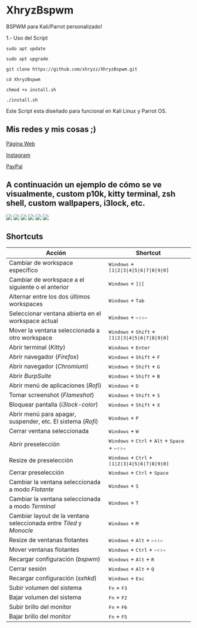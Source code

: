 # XhryzBspwm

BSPWM para Kali/Parrot personalizado!



1.- Uso del Script 

```
sudo apt update

sudo apt upgrade

git clone https://github.com/xhryzz/XhryzBspwm.git

cd XhryzBspwm

chmod +x install.sh

./install.sh
```

Este Script esta diseñado para funcional en Kali Linux y Parrot OS.


## Mis redes y mis cosas ;)

[Página Web](https://xhryzz.github.io/web/)

[Instagram](https://www.instagram.com/chriismartinezz/)

[PayPal](http://paypal.com/paypalme/chriismartinezz)




## A continuación un ejemplo de cómo se ve visualmente, custom p10k, kitty terminal, zsh shell, custom wallpapers, i3lock, etc.

![](https://github.com/ZLCube/KaliBspwm/blob/main/Design%20preview%20(Useless)/Picture1.PNG)
![](https://github.com/ZLCube/KaliBspwm/blob/main/Design%20preview%20(Useless)/Picture111.PNG)
![](https://github.com/ZLCube/KaliBspwm/blob/main/Design%20preview%20(Useless)/Picture11.PNG)
![](https://github.com/ZLCube/KaliBspwm/blob/main/Design%20preview%20(Useless)/Picture2.PNG)
![](https://github.com/ZLCube/KaliBspwm/blob/main/Design%20preview%20(Useless)/Picture3.PNG)
![](https://github.com/ZLCube/KaliBspwm/blob/main/Design%20preview%20(Useless)/Picture4.PNG)


## Shortcuts
| Acción | Shortcut |
| -------- | -------- |
| Cambiar de workspace específico | <kbd>Windows</kbd> + <kbd>[1\|2\|3\|4\|5\|6\|7\|8\|9\|0]</kbd> |
| Cambiar de workspace a el siguiente o el anterior | <kbd>Windows</kbd> + <kbd>]\|[</kbd> |
| Alternar entre los dos últimos workspaces | <kbd>Windows</kbd> + <kbd>Tab</kbd> |
| Seleccionar ventana abierta en el workspace actual | <kbd>Windows</kbd> + <kbd>⇦⇧⇩⇨</kbd> | 
| Mover la ventana seleccionada a otro workspace | <kbd>Windows</kbd> + <kbd>Shift</kbd> + <kbd>[1\|2\|3\|4\|5\|6\|7\|8\|9\|0]</kbd> |
| Abrir terminal (*Kitty*) | <kbd>Windows</kbd> + <kbd>Enter</kbd> |
| Abrir navegador (*Firefox*) | <kbd>Windows</kbd> + <kbd>Shift</kbd> + <kbd>F</kbd> |
| Abrir navegador (*Chromium*) | <kbd>Windows</kbd> + <kbd>Shift</kbd> + <kbd>G</kbd> |
| Abrir *BurpSuite* | <kbd>Windows</kbd> + <kbd>Shift</kbd> + <kbd>B</kbd> |
| Abrir menú de aplicaciones (*Rofi*) | <kbd>Windows</kbd> + <kbd>D</kbd> |
| Tomar screenshot (*Flameshot*) | <kbd>Windows</kbd> + <kbd>Shift</kbd> + <kbd>S</kbd> |
| Bloquear pantalla (*i3lock-color*) | <kbd>Windows</kbd> + <kbd>Shift</kbd> + <kbd>X</kbd> |
| Abrir menú para apagar, suspender, etc. El sistema (*Rofi*) | <kbd>Windows</kbd> + <kbd>P</kbd>|
| Cerrar ventana seleccionada | <kbd>Windows</kbd> + <kbd>W</kbd> |
| Abrir preselección | <kbd>Windows</kbd> + <kbd>Ctrl</kbd> + <kbd>Alt</kbd> + <kbd>Space</kbd> + <kbd>⇦⇧⇩⇨</kbd> |
| Resize de preselección | <kbd>Windows</kbd> + <kbd>Ctrl</kbd> + <kbd>[1\|2\|3\|4\|5\|6\|7\|8\|9\|0]</kbd> |
| Cerrar preselección | <kbd>Windows</kbd> + <kbd>Ctrl</kbd> + <kbd>Space</kbd> |
| Cambiar la ventana seleccionada a modo *Flotante* | <kbd>Windows</kbd> + <kbd>S</kbd> |
| Cambiar la ventana seleccionada a modo *Terminal* | <kbd>Windows</kbd> + <kbd>T</kbd> |
| Cambiar layout de la ventana seleccionada entre *Tiled* y *Monocle* | <kbd>Windows</kbd> + <kbd>M</kbd> |
| Resize de ventanas flotantes | <kbd>Windows</kbd> + <kbd>Alt</kbd> + <kbd>⇦⇧⇩⇨</kbd> |
| Mover ventanas flotantes | <kbd>Windows</kbd> + <kbd>Ctrl</kbd> + <kbd>⇦⇧⇩⇨</kbd> |
| Recargar configuración (*bspwm*) | <kbd>Windows</kbd> + <kbd>Alt</kbd> + <kbd>R</kbd> |
| Cerrar sesión | <kbd>Windows</kbd> + <kbd>Alt</kbd> + <kbd>Q</kbd> |
| Recargar configuración (*sxhkd*) | <kbd>Windows</kbd> + <kbd>Esc</kbd> |
| Subir volumen del sistema | <kbd>Fn</kbd> + <kbd>F3</kbd> |
| Bajar volumen del sistema | <kbd>Fn</kbd> + <kbd>F2</kbd> |
| Subir brillo del monitor | <kbd>Fn</kbd> + <kbd>F6</kbd> |
| Bajar brillo del monitor | <kbd>Fn</kbd> + <kbd>F5</kbd> |




